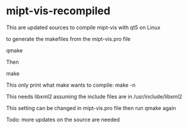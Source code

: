 # mipt-vis-recompiled

This are updated sources to compile mipt-vis with qt5 on Linux

to generate the makefiles from the mipt-vis.pro file

qmake

Then

make

This only print what make wants to compile: make -n

This needs libxml2 assuming the include files are in /usr/include/libxml2

This setting can be changed in mipt-vis.pro file then run qmake again

Todo: more updates on the source are needed
